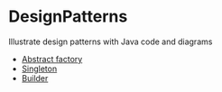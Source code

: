 # DesignPatterns
Illustrate design patterns with Java code and diagrams
* [Abstract factory](src/main/java/org/example/abstractFactory/abstractFactory.md)
* [Singleton](src/main/java/org/example/singleton/singleton.md)
* [Builder](src/main/java/org/example/builder/build.md)